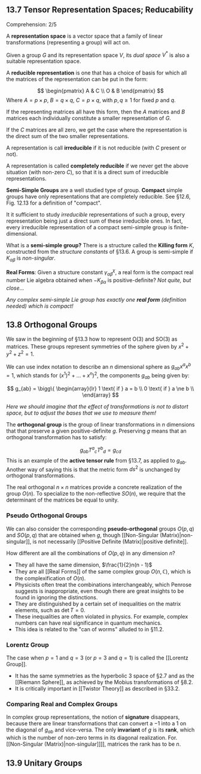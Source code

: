 ## 13.7 Tensor Representation Spaces; Reducability
Comprehension: 2/5

A **representation space** is a vector space that a family of linear transformations (representing a group) will act on.

Given a group $G$ and its representation space $V$, its *dual space* $V^{*}$ is also a suitable representation space.

A **reducible representation** is one that has a choice of basis for which all the matrices of the representation can be put in the form:

$$
\begin{pmatrix}
A & C \\ O & B
\end{pmatrix}
$$
Where $A = p \times p$, $B = q \times q$, $C = p \times q$, with $p, q \geq 1$ for fixed $p$ and $q$.

If the representing matrices all have this form, then the $A$ matrices and $B$ matrices each individually constitute a smaller representation of $G$.

If the $C$ matrices are all zero, we get the case where the representation is the direct sum of the two smaller representations.

A representation is call **irreducible** if it is not reducible (with $C$ present or not).

A representation is called **completely reducible** if we never get the above situation (with non-zero $C$), so that it is a direct sum of irreducible representations.

**Semi-Simple Groups** are a well studied type of group. **Compact** simple groups have only representations that are completely reducible. See §12.6, Fig. 12.13 for a definition of "compact".

It it sufficient to study *irreducible* representations of such a group, every representation being just a direct sum of these irreducible ones. In fact, every irreducible representation of a compact semi-simple group is finite-dimensional.

What is a **semi-simple group?** There is a structure called the **Killing 
form** $K$, constructed from the *structure constants* of §13.6. A group is semi-simple if $K_{\alpha\beta}$ is *non-singular*.

**Real Forms**: Given a structure constant ${\gamma_{\alpha\beta}}^{\chi}$, a real form is the compact real number Lie algebra obtained when $-K_{\beta\alpha}$ is positive-definite? *Not quite, but close*...

*Any complex semi-simple Lie group has exactly one **real form** (definition needed) which is compact!*


## 13.8 Orthogonal Groups

We saw in the beginning of §13.3 how to represent O(3) and SO(3) as matrices. These groups represent symmetries of the sphere given by $x^{2} + y^{2} + z^{2} = 1$.

We can use index notation to describe an $n$ dimensional sphere as $g_{ab}x^{a}x^{b} = 1$, which stands for ($x^{1})^{2} + ... + x^{n})^{2}$, the components $g_{ab}$ being given by:

$$
g_{ab} =
	\bigg\{
		\begin{array}{lr}
		 1 \text{ if } a = b \\
		 0 \text{ if } a \ne b \\
		\end{array}
$$

*Here we should imagine that the effect of transformations is not to distort space, but to adjust the bases that we use to measure them!*

The **orthogonal group** is the group of linear transformations in $n$ dimensions that that preserve a given positive-definite $g$. Preserving $g$ means that an orthogonal transformation has to satisfy:

$$
{g_{ab}} {{T^{a}}_{c}} {{T^{b}}_{d}} = g_{cd}
$$
This is an example of the **active tensor rule** from §13.7, as applied to $g_{ab}$. Another way of saying this is that the metric form $ds^{2}$ is unchanged by orthogonal transformations.

The real orthogonal $n \times n$ matrices provide a concrete realization of the group $O(n)$. To specialize to the non-reflective $SO(n)$, we require that the determinant of the matrices be equal to unity.

### Pseudo Orthogonal Groups

We can also consider the corresponding **pseudo-orthogonal** groups $O(p, q)$ and $SO(p, q)$ that are obtained when $g$, though [[Non-Singular (Matrix)|non-singular]], is not necessarily [[Positive Definite (Matrix)|positive definite]].

How different are all the combinations of $O(p, q)$ in any dimension $n$? 
- They all have the same dimension, $\frac{1}{2}n(n - 1)$ 
- They are all [[Real Forms]] of the same complex group $O(n, \mathbb{C})$, which is the complexification of $O(n)$.  
- Physicists often treat the combinations interchangeably, which Penrose suggests is inappropriate, even though there are great insights to be found in ignoring the distinctions.
- They are distinguished by a certain set of inequalities on the matrix elements, such as $\det T = 0$.
- These inequalities are often violated in physics. For example, complex numbers can have real significance in quantum mechanics.
- This idea is related to the "can of worms" alluded to in §11.2.


### Lorentz Group
The case when $p = 1$ and $q = 3$ (or $p=3$ and $q = 1$) is called the [[Lorentz Group]].
- It has the same symmetries as the hyperbolic 3 space of §2.7 and as the [[Riemann Sphere]], as achieved by the Mobius transformations of §8.2. 
- It is critically important in [[Twistor Theory]] as described in §33.2.

### Comparing Real and Complex Groups

In complex group representations, the notion of **signature** disappears, because there are linear transformations that can convert a $-1$ into a $1$ on the diagonal of $g_{ab}$ and vice-versa. The only **invariant** of $g$ is its **rank**, which which is the number of non-zero terms in its diagonal realization. For. [[Non-Singular (Matrix)|non-singular]]]], matrices the rank has to be $n$.

## 13.9 Unitary Groups

